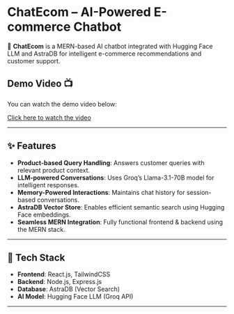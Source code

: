 #  ChatEcom – AI-Powered E-commerce Chatbot

🚀 **ChatEcom** is a MERN-based AI chatbot integrated with Hugging Face LLM and AstraDB for intelligent e-commerce recommendations and customer support.

## Demo Video 📺

You can watch the demo video below:

[Click here to watch the video](https://res.cloudinary.com/djsy3fc1j/video/upload/v1741885942/Screen_Recording_2024-12-23_135455_woyeib.mp4)






---

## ✨ Features

- **Product-based Query Handling**: Answers customer queries with relevant product context.
- **LLM-powered Conversations**: Uses Groq’s Llama-3.1-70B model for intelligent responses.
- **Memory-Powered Interactions**: Maintains chat history for session-based conversations.
- **AstraDB Vector Store**: Enables efficient semantic search using Hugging Face embeddings.
- **Seamless MERN Integration**: Fully functional frontend & backend using the MERN stack.

---

## 📌 Tech Stack

- **Frontend**: React.js, TailwindCSS  
- **Backend**: Node.js, Express.js  
- **Database**: AstraDB (Vector Search)  
- **AI Model**: Hugging Face LLM (Groq API)  

---

